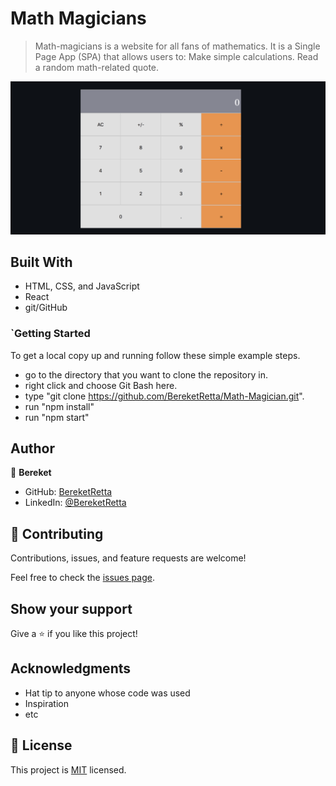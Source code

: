 # Math Magicians

> Math-magicians is a website for all fans of mathematics. It is a Single Page App (SPA) that allows users to:
> Make simple calculations.
> Read a random math-related quote.

![screenshot](./app_screenshot.png)

## Built With

- HTML, CSS, and JavaScript
- React
- git/GitHub

<!-- ## Live Demo

[Live Demo Link]() -->

### `Getting Started
To get a local copy up and running follow these simple example steps.

  - go to the directory that you want to clone the repository in.
  - right click and choose Git Bash here.
  - type "git clone https://github.com/BereketRetta/Math-Magician.git".
  - run "npm install" 
  - run "npm start"

## Author

👤 **Bereket**

- GitHub: [BereketRetta](https://github.com/BereketRetta)
- LinkedIn: [@BereketRetta](https://www.linkedin.com/in/bereket-retta/)


## 🤝 Contributing

Contributions, issues, and feature requests are welcome!

Feel free to check the [issues page](../../issues/).

## Show your support

Give a ⭐️ if you like this project!

## Acknowledgments

- Hat tip to anyone whose code was used
- Inspiration
- etc


## 📝 License

This project is [MIT](./MIT.md) licensed.
